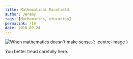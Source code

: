 ```yaml
---
title: Mathematical Minefield
author: Jeremy
tags: [Mathematics, education]
permalink: /19
date: 2018-09-24
---
```


![When mathematics doesn't make sense.](https://res.cloudinary.com/dh3hm8pb7/image/upload/c_scale,q_auto:best,w_615/v1535297327/Handwaving/Published/Mathematical_Minefield.png){: .centre-image }

You better tread carefully here.